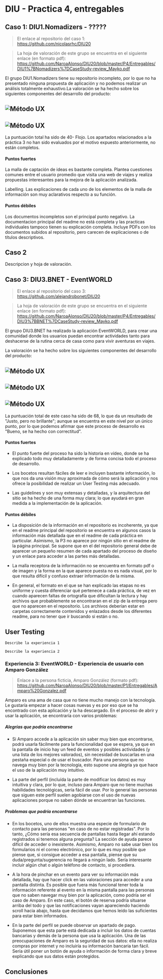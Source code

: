 # DIU - Practica 4, entregables

## Caso 1: DIU1.Nomadizers - ?????

> El enlace al repositorio del caso 1: https://github.com/nicolasrhc/DIU20
 
> La hoja de valoración de este grupo se encuentra en el siguiente enlace (en formato pdf): 
https://github.com/NaroaAlonso/DIU20/blob/master/P4/Entregables/DIU1%7BNomadizers%7DCaseStudy-review_Mayko.pdf

El grupo DIU1.Nomadizers tiene su repositorio incompleto, por lo que no ha presentado ninguna propuesta de aplicación y no podemos realizar un análisis totalmente exhaustivo.La valoración se ha hecho sobre los siguientes componentes del desarrollo del producto:

![Método UX](Entregables/NomadizerAnalisis1.PNG)
-----

![Método UX](Entregables/NomadizerAnalisis2.PNG)
-----

La puntuación total ha sido de 40- Flojo. Los apartados relacionados a la práctica 3 no han sido evaluados por el motivo expuesto anteriormente, no están completos. 

#### Puntos fuertes

La malla de captación de ideas es bastante completa. Plantea cuestiones comunes entre el usuario promedio que visita una web de viajes y realiza propuestas interesantes para la mejora de la aplicación analizada.

Labelling. Las explicaciones de cada uno de los elementos de la malla de información son muy aclarativos respecto a su función.

#### Puntos débiles

Los documentos incompletos son el principal punto negativo. La documentacion principal del readme no está completa y las practicas individuales tampoco tienen su explicación completa. Incluye PDFs con los documentos subidos al repositorio, pero carecen de explicaciones o de títulos descriptivos.

## Caso 2

Descripcion y hoja de valoración.  


## Caso 3: DIU3.BNET - EventWORLD

> El enlace al repositorio del caso 3: https://github.com/alejandrobonet/DIU20

> La hoja de valoración de este grupo se encuentra en el siguiente enlace (en formato pdf): https://github.com/NaroaAlonso/DIU20/blob/master/P4/Entregables/DIU3%7BBNET%7DCaseStudy-review_Mayko.pdf

El grupo DIU3.BNET ha realizado la aplicación EventWORLD, para crear una comunidad donde los usuarios puedan encontrar actividades tanto para deshacerse de la rutina cerca de casa como para vivir aventuras en viajes.

La valoración se ha hecho sobre los siguientes componentes del desarrollo del producto:

![Método UX](Entregables/BNETAnalisis1.png)
-----

![Método UX](Entregables/BNETAnalisis2.png)
-----

![Método UX](Entregables/BNETAnalisis3.png)
-----

La puntuación total de este caso ha sido de 68, lo que da un resultado de "Justo, pero no brillante"; aunque se encuentra en este nivel por un único punto, por lo que podemos afirmar que este proceso de desarrollo es "Bueno, se ha hecho con correctitud". 

#### Puntos fuertes

- El punto fuerte del proceso ha sido la historia en vídeo, donde se ha explicado todo muy detalladamente y de forma concisa todo el proceso de desarrollo. 

- Los bocetos resultan fáciles de leer e incluyen bastante información, lo que nos da una visión muy aproximada de cómo será la aplicación y nos ofrece la posibilidad de realizar un User Testing más adecuado.

- Las guidelines y son muy extensas y detalladas, y la arquitectura del sitio se ha hecho de una forma muy clara; lo que ayudará en gran medida a la implementación de la aplicación.


#### Puntos débiles

- La disposición de la información en el repositorio es incoherente, ya que en el readme principal del repositorio se encuentra en algunos casos la información más detallada que en el readme de cada práctica en particular. Asimismo, la P3 no aparece por ningún sitio en el readme de la página principal. Se supone que en el del repositorio general debe de aparecer un pequeño resumen de cada apartado del proceso de diseño y un enlace para acceder a las partes más detalladas.

- La malla receptora de la información no se encuentra en formato pdf o de imagen y la forma en la que aparece puesta no es nada visual, por lo que resulta difícil y confuso extraer información de la misma.

- En general, el formato en el que se han explicado las etapas no es uniforme y cuesta diferenciar qué pertenece a cada práctica, de vez en cuando aparecen faltas de ortografía que dificultan la lectura y hay archivos que probablemente se encontraran en el zip de la entrega pero que no aparecen en el repositorio. Los archivos deberían estar en carpetas correctamente contenidos y enlazados desde los diferentes readme, para no tener que ir buscando si están o no.


## User Testing

	Describe la experiencia 1

	Describe la experiencia 2

### Experiencia 3: EventWORLD - Experiencia de usuario con Amparo González

> Enlace a la persona ficticia, Amparo González (formato pdf): https://github.com/NaroaAlonso/DIU20/blob/master/P1/Entregables/Amparo%20Gonzalez.pdf

Amparo es una ama de casa que no tiene mucho manejo con la tecnología.
Le gustaría empezar a hacer cosas nuevas y es por eso que se ha encontrado con esta aplicación y la ha descargado. En el proceso de abrir y usar la aplicación, se encontraría con varios problemas:


##### Alegrías que podría encontrarse

- Si Amparo accede a la aplicación sin saber muy bien que encontrarse, podrá usarla fácilmente para la funcionalidad que se espera, ya que en la pantalla de inicio hay un feed de eventos y posibles actividades (y una lista de los mejores valorados), sin necesidad de buscarlas en una pestaña especial o de usar el buscador. Para una persona que no navega muy bien por la tecnología, esto supone una alegría ya que hace el uso de la aplicación muy intuitivo.

- La parte del perfil (incluída la parte de modificar los datos) es muy intuitiva y clara, por lo que, incluso para Amparo que no tiene muchas habilidades tecnológicas, sería fácil de usar. Por lo general las personas que siguen este perfil suelen agobiarse con el uso de nuevas aplicaciones porque no saben dónde se encuentran las funciones.



##### Problemas que podría encontrarse

- En los bocetos, uno de ellos muestra una especie de formulario de contacto para las personas "en caso de no estar registradas". Por lo tanto, ¿Cómo sería esa secuencia de pantallas hasta llegar ahí estando registrados si tenemos alguna pregunta? La sección de ayuda parece difícil de acceder o inexistente. Asimismo, Amparo no sabe usar bien los formularios ni el correo electrónico, por lo que es muy posible que piense que, si consigue acceder a esa pantalla, piense que su duda/pregunta/sugerencia no llegará a ningún lado. Sería interesante incluir algún chat o algún teléfono de contacto, si procediera.

- A la hora de pinchar en un evento para ver su información más detallada, hay que hacer click en las valoraciones para acceder a una pantalla distinta. Es posible que fuera más funcional tener toda la información referente al evento en la misma pantalla para las personas que no saben navegar muy bien por la aplicación, como podría ser el caso de Amparo. En este caso, el botón de reserva podría situarse arriba del todo y que las notificaciones vayan apareciendo haciendo scroll hacia abajo, hasta que decidamos que hemos leído las suficientes para estar bien informados.

- En la parte del perfil se puede observar un apartado de pago. Suponemos que esta parte está dedicada a incluir los datos de cuentas bancarias y demás de la persona que usa la aplicación. Una de las preocupaciones de Amparo es la seguridad de sus datos: ella no realiza compras por internet y no incluiría su información bancaria tan fácil. Sería útil poner un botón de ayuda o información de forma clara y breve explicando que sus datos están protegidos.





## Conclusiones
